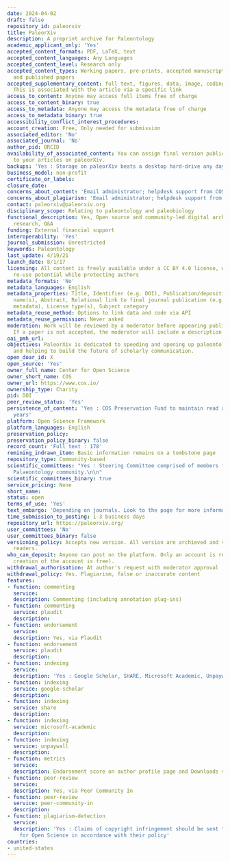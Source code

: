 ```yaml
---
date: 2024-04-02
draft: false
repository_id: paleorxiv
title: PaleorXiv
description: A preprint archive for Paleontology
academic_applicant_only: 'Yes'
accepted_content_formats: PDF, LaTeX, text
accepted_content_languages: Any Languages
accepted_content_level: Research only
accepted_content_types: Working papers, pre-prints, accepted manuscripts (post-prints),
  and published papers
accepted_supplementary_content: full text, figures, data, image, coding, analyses.
  This is associated with the article via a specific link
access_to_content: Anyone may access full items free of charge
access_to_content_binary: true
access_to_metadata: Anyone may access the metadata free of charge
access_to_metadata_binary: true
accessibility_conflict_interest_procedures:
account_creation: Free, Only needed for submission
associated_editor: 'No'
associated_journal: 'No'
author_pid: ORCID
availability_of_associated_content: You can assign final version publication DOIs
  to your articles on paleorXiv.
backups: 'Yes : Storage on paleorXiv beats a desktop hard-drive any day.'
business_model: non-profit
certificate_or_labels:
closure_date:
concerns_about_content: 'Email administrator; helpdesk support from COS : copyright@cos.io'
concerns_about_plagiarism: 'Email administrator; helpdesk support from COS : copyright@cos.io'
contact: paleorxiv@paleorxiv.org
disciplinary_scope: Relating to paleontology and paleobiology
functional_description: Yes, Open source and community-led digital archive for Paleontology
  research, Q&A
funding: External financial support
interoperability: 'Yes'
journal_submission: Unrestricted
keywords: Paleontology
last_update: 4/19/21
launch_date: 8/1/17
licensing: All content is freely available under a CC BY 4.0 license, which maximises
  re-use potential while protecting authors
metadata_formats: 'No'
metadata_languages: English
metadata_properties: Title, Identifier (e.g. DOI), Publication/deposition date, Author
  name(s), Abstract, Relational link to final journal publication (e.g. in crossref
  metadata), License type(s), Subject category
metadata_reuse_method: Options to link data and code via API
metadata_reuse_permission: Never asked
moderation: Work will be reviewed by a moderator before appearing publicly on paleorXiv.
  If a paper is not accepted, the moderator will include a description of the reason.
oai_pmh_url:
objectives: PaleorXiv is dedicated to speeding and opening up paleontological research
  and helping to build the future of scholarly communication.
open_doar_id: X
open_source: 'Yes'
owner_full_name: Center for Open Science
owner_short_name: COS
owner_url: https://www.cos.io/
ownership_type: Charity
pid: DOI
peer_review_status: 'Yes'
persistence_of_content: 'Yes : COS Preservation Fund to maintain read access for 50+
  years'
platform: Open Science Framework
platform_languages: English
preservation_policy:
preservation_policy_binary: false
record_count: 'Full text : 178'
remining_indrawn_item: Basic information remains on a tombstone page
repository_type: Community-based
scientific_committees: "Yes : Steering Committee comprised of members from the global
  Palaeontology community.\n\n"
scientific_committees_binary: true
service_pricing: None
short_name:
status: open
terms_of_use: 'Yes'
text_embargo: 'Depending on journals. Look to the page for more informations : http://fossilsandshit.com/paleorxiv/journal-policies/'
time_submission_to_posting: 1-3 business days
repository_url: https://paleorxiv.org/
user_committees: 'No'
user_committees_binary: false
versioning_policy: Accepts new version. All version are archieved and visible for
  readers.
who_can_deposit: Anyone can post on the platform. Only an account is required ( The
  creation of the account is free).
withdrawal_authorisation: At author's request with moderator approval
withdrawal_policy: Yes. Plagiarism, false or inaccurate content
features:
- function: commenting
  service:
  description: Commenting (including annotation plug-ins)
- function: commenting
  service: plaudit
  description:
- function: endorsement
  service:
  description: Yes, via Plaudit
- function: endorsement
  service: plaudit
  description:
- function: indexing
  service:
  description: 'Yes : Google Scholar, SHARE, Microsoft Academic, Unpaywall'
- function: indexing
  service: google-scholar
  description:
- function: indexing
  service: share
  description:
- function: indexing
  service: microsoft-academic
  description:
- function: indexing
  service: unpaywall
  description:
- function: metrics
  service:
  description: Endorsement score on author profile page and Downloads visible to everyone
- function: peer-review
  service:
  description: Yes, via Peer Community In
- function: peer-review
  service: peer-community-in
  description:
- function: plagiarism-detection
  service:
  description: 'Yes : Claims of copyright infringement should be sent to the Center
    for Open Science in accordance with their policy'
countries:
- united-states
---
```



